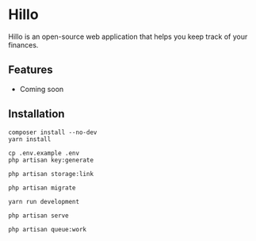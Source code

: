 # Hillo

Hillo is an open-source web application that helps you keep track of your finances.

## Features

* Coming soon

## Installation

```
composer install --no-dev
yarn install

cp .env.example .env
php artisan key:generate

php artisan storage:link

php artisan migrate

yarn run development

php artisan serve

php artisan queue:work
```
